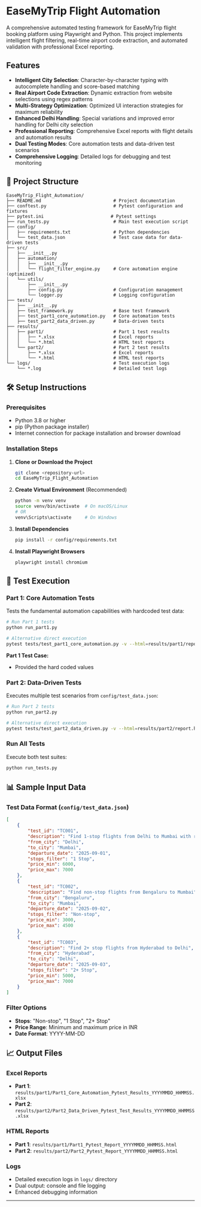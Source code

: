 # EaseMyTrip Flight Automation

A comprehensive automated testing framework for EaseMyTrip flight booking platform using Playwright and Python. This project implements intelligent flight filtering, real-time airport code extraction, and automated validation with professional Excel reporting.

##  Features

- **Intelligent City Selection**: Character-by-character typing with autocomplete handling and score-based matching
- **Real Airport Code Extraction**: Dynamic extraction from website selections using regex patterns
- **Multi-Strategy Optimization**: Optimized UI interaction strategies for maximum reliability
- **Enhanced Delhi Handling**: Special variations and improved error handling for Delhi city selection
- **Professional Reporting**: Comprehensive Excel reports with flight details and automation results
- **Dual Testing Modes**: Core automation tests and data-driven test scenarios
- **Comprehensive Logging**: Detailed logs for debugging and test monitoring

## 📁 Project Structure

```
EaseMyTrip_Flight_Automation/
├── README.md                           # Project documentation
├── conftest.py                         # Pytest configuration and fixtures
├── pytest.ini                         # Pytest settings
├── run_tests.py                        # Main test execution script
├── config/
│   ├── requirements.txt                # Python dependencies
│   └── test_data.json                  # Test case data for data-driven tests
├── src/
│   ├── __init__.py
│   ├── automation/
│   │   ├── __init__.py
│   │   └── flight_filter_engine.py     # Core automation engine (optimized)
│   └── utils/
│       ├── __init__.py
│       ├── config.py                   # Configuration management
│       └── logger.py                   # Logging configuration
├── tests/
│   ├── __init__.py
│   ├── test_framework.py               # Base test framework
│   ├── test_part1_core_automation.py   # Core automation tests
│   ├── test_part2_data_driven.py       # Data-driven tests
├── results/
│   ├── part1/                          # Part 1 test results
│   │   ├── *.xlsx                      # Excel reports
│   │   └── *.html                      # HTML test reports
│   └── part2/                          # Part 2 test results
│       ├── *.xlsx                      # Excel reports  
│       └── *.html                      # HTML test reports
└── logs/                               # Test execution logs
    └── *.log                           # Detailed test logs
```

## 🛠️ Setup Instructions

### Prerequisites

- Python 3.8 or higher
- pip (Python package installer)
- Internet connection for package installation and browser download

### Installation Steps

1. **Clone or Download the Project**
   ```bash
   git clone <repository-url>
   cd EaseMyTrip_Flight_Automation
   ```

2. **Create Virtual Environment** (Recommended)
   ```bash
   python -m venv venv
   source venv/bin/activate  # On macOS/Linux
   # OR
   venv\Scripts\activate     # On Windows
   ```

3. **Install Dependencies**
   ```bash
   pip install -r config/requirements.txt
   ```

4. **Install Playwright Browsers**
   ```bash
   playwright install chromium
   ```

## 🧪 Test Execution

### Part 1: Core Automation Tests

Tests the fundamental automation capabilities with hardcoded test data:

```bash
# Run Part 1 tests
python run_part1.py

# Alternative direct execution
pytest tests/test_part1_core_automation.py -v --html=results/part1/report.html
```

**Part 1 Test Case:**
- Provided the hard coded values

### Part 2: Data-Driven Tests

Executes multiple test scenarios from `config/test_data.json`:

```bash
# Run Part 2 tests
python run_part2.py

# Alternative direct execution  
pytest tests/test_part2_data_driven.py -v --html=results/part2/report.html
```

### Run All Tests

Execute both test suites:

```bash
python run_tests.py
```

## 📊 Sample Input Data

### Test Data Format (`config/test_data.json`)

```json
[
    {
        "test_id": "TC001",
        "description": "Find 1-stop flights from Delhi to Mumbai with realistic pricing",
        "from_city": "Delhi",
        "to_city": "Mumbai", 
        "departure_date": "2025-09-01",
        "stops_filter": "1 Stop",
        "price_min": 6000,
        "price_max": 7000
    },
    {
        "test_id": "TC002", 
        "description": "Find non-stop flights from Bengaluru to Mumbai",
        "from_city": "Bengaluru",
        "to_city": "Mumbai",
        "departure_date": "2025-09-02",
        "stops_filter": "Non-stop",
        "price_min": 3000,
        "price_max": 4500
    },
    {
        "test_id": "TC003",
        "description": "Find 2+ stop flights from Hyderabad to Delhi", 
        "from_city": "Hyderabad",
        "to_city": "Delhi",
        "departure_date": "2025-09-03",
        "stops_filter": "2+ Stop",
        "price_min": 5000,
        "price_max": 7000
    }
]
```

### Filter Options

- **Stops**: "Non-stop", "1 Stop", "2+ Stop"
- **Price Range**: Minimum and maximum price in INR
- **Date Format**: YYYY-MM-DD

## 📈 Output Files

### Excel Reports
- **Part 1**: `results/part1/Part1_Core_Automation_Pytest_Results_YYYYMMDD_HHMMSS.xlsx`
- **Part 2**: `results/part2/Part2_Data_Driven_Pytest_Test_Results_YYYYMMDD_HHMMSS.xlsx`

### HTML Reports  
- **Part 1**: `results/part1/Part1_Pytest_Report_YYYYMMDD_HHMMSS.html`
- **Part 2**: `results/part2/Part2_Pytest_Report_YYYYMMDD_HHMMSS.html`

### Logs
- Detailed execution logs in `logs/` directory
- Dual output: console and file logging
- Enhanced debugging information

---


